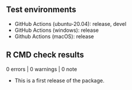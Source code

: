 ## Test environments

* GitHub Actions (ubuntu-20.04):  release, devel
* GitHub Actions (windows): release
* Github Actions (macOS): release

## R CMD check results

0 errors | 0 warnings | 0 note

* This is a first release of the package.

